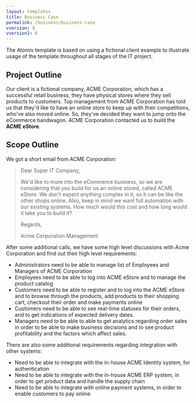```yaml
---
layout: templates
title: Business Case
permalink: /business/business-case
vversion: 8
vversion2: 6
---
```


The Atomiv template is based on using a fictional client example to illustrate usage of the template throughout all stages of the IT project.

## Project Outline

Our client is a fictional company, ACME Corporation, which has a successful retail business, they have physical stores where they sell products to customers. Top management from ACME Corporation has told us that they'd like to have an online store to keep up with their competitions, who've also moved online. So, they've decided they want to jump onto the eCommerce bandwagon. ACME Corporation contacted us to build the **ACME eStore**.

## Scope Outline

We got a short email from ACME Corporation:

> Dear Super IT Company,
>
> We'd like to more into the eCommerce business, so we are considering that you build for us an online stored, called ACME eStore. We don't expect anything complex in it, so it can be like the other shops online. Also, keep in mind we want full automation with our existing systems. How much would this cost and how long would it take you to build it? 
>
> Regards,
>
> Acme Corporation Management

After some additional calls, we have some high level discussions with Acme Corporation and find out their high level requirements:

* Administrators need to be able to manage list of Employees and Managers of ACME Corporation
* Employees need to be able to log into ACME eStore and to manage the product catalog
* Customers need to be able to register and to log into the ACME eStore and to browse through the products, add products to their shopping cart, checkout their order and make payments online
* Customers need to be able to see real-time statuses for their orders, and to get indications of expected delivery dates.
* Managers need to be able to able to get analytics regarding order sales in order to be able to make business decisions and to see product profitability and the factors which affect sales.

There are also some additional requirements regarding integration with other systems:

* Need to be able to integrate with the in-house ACME Identity system, for authentication
* Need to be able to integrate with the in-house ACME ERP system, in order to get product data and handle the supply chain
* Need to be able to integrate with online payment systems, in order to enable customers to pay online


